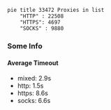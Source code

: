 
```mermaid
pie title 33472 Proxies in list
    "HTTP" : 22508
    "HTTPS": 4697
    "SOCKS" : 9880
```

### Some Info
#### Average Timeout

- mixed: 2.9s
- http: 1.5s
- https: 8.6s
- socks: 6.6s